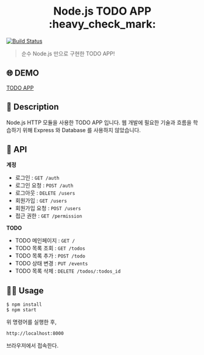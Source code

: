 <h1 align="center">Node.js TODO APP :heavy_check_mark:</h1><p>

[![Build Status](https://travis-ci.org/mukeunzi/todo-app.svg?branch=master)](https://travis-ci.org/mukeunzi/todo-app)

> 순수 Node.js 만으로 구현한 TODO APP!

## :globe_with_meridians: DEMO

[TODO APP](https://muk-todos.herokuapp.com/)

## :memo: Description

Node.js HTTP 모듈을 사용한 TODO APP 입니다. 웹 개발에 필요한 기술과 흐름을 학습하기 위해 Express 와 Database 를 사용하지 않았습니다.

## :page_facing_up: API

**계정**

- 로그인 : `GET /auth`
- 로그인 요청 : `POST /auth`
- 로그아웃 : `DELETE /users`
- 회원가입 : `GET /users`
- 회원가입 요청 : `POST /users`
- 접근 권한 : `GET /permission`

**TODO**

- TODO 메인페이지 : `GET /`
- TODO 목록 조회 : `GET /todos`
- TODO 목록 추가 : `POST /todo`
- TODO 상태 변경 : `PUT /events`
- TODO 목록 삭제 : `DELETE /todos/:todos_id`

## :woman_technologist: Usage

```
$ npm install
$ npm start
```

위 명령어를 실행한 후,

```
http://localhost:8000
```

브라우저에서 접속한다.
